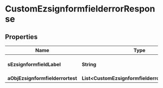 

# CustomEzsignformfielderrorResponse

## Properties

Name | Type | Description | Notes
------------ | ------------- | ------------- | -------------
**sEzsignformfieldLabel** | **String** | The Label for the Ezsignformfield | 
**aObjEzsignformfielderrortest** | **List&lt;CustomEzsignformfielderrortestResponse&gt;** |  | 




